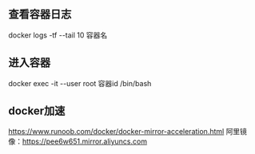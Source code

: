 ## 查看容器日志
docker logs -tf --tail 10 容器名

## 进入容器
docker exec -it --user root 容器id /bin/bash

## docker加速
https://www.runoob.com/docker/docker-mirror-acceleration.html
阿里镜像：https://pee6w651.mirror.aliyuncs.com